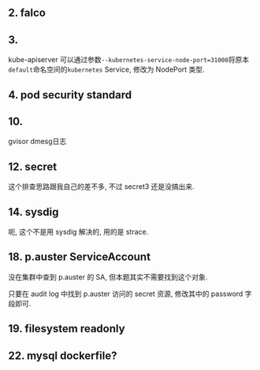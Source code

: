 ## 2. falco

## 3. 

kube-apiserver 可以通过参数`--kubernetes-service-node-port=31000`将原本`default`命名空间的`kubernetes` Service, 修改为 NodePort 类型.

## 4. pod security standard

## 10.

gvisor dmesg日志

## 12. secret 

这个排查思路跟我自己的差不多, 不过 secret3 还是没搞出来.

## 14. sysdig

呃, 这个不是用 sysdig 解决的, 用的是 strace.

## 18. p.auster ServiceAccount

没在集群中查到 p.auster 的 SA, 但本题其实不需要找到这个对象.

只要在 audit log 中找到 p.auster 访问的 secret 资源, 修改其中的 password 字段即可.

## 19. filesystem readonly

## 22. mysql dockerfile?

